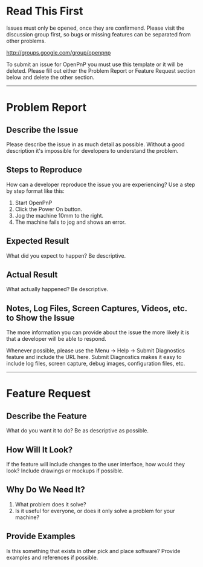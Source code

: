 # Read This First
Issues must only be opened, once they are confirmend. Please visit the discussion group first, so bugs or missing features can be separated from other problems.

http://groups.google.com/group/openpnp

To submit an issue for OpenPnP you must use this template or it will be deleted. Please fill out either the Problem Report or Feature Request section below and delete the other section.

-----------------------------------------------------------------------

# Problem Report
## Describe the Issue
Please describe the issue in as much detail as possible. Without a good description it's impossible for developers to understand the problem.

## Steps to Reproduce
How can a developer reproduce the issue you are experiencing? Use a step by step format like this:
1. Start OpenPnP
2. Click the Power On button.
3. Jog the machine 10mm to the right.
4. The machine fails to jog and shows an error.

## Expected Result
What did you expect to happen? Be descriptive.

## Actual Result
What actually happened? Be descriptive.

## Notes, Log Files, Screen Captures, Videos, etc. to Show the Issue
The more information you can provide about the issue the more likely it is that a developer will be able to respond.

Whenever possible, please use the Menu -> Help -> Submit Diagnostics feature and include the URL here. Submit Diagnostics makes it easy to include log files, screen capture, debug images, configuration files, etc.

-----------------------------------------------------------------------

# Feature Request
## Describe the Feature
What do you want it to do? Be as descriptive as possible.

## How Will It Look?
If the feature will include changes to the user interface, how would they look? Include drawings or mockups if possible.

## Why Do We Need It?
1. What problem does it solve?
2. Is it useful for everyone, or does it only solve a problem for your machine?

## Provide Examples
Is this something that exists in other pick and place software? Provide examples and references if possible.
